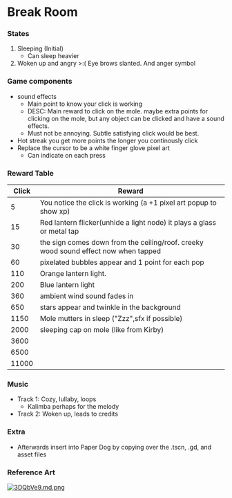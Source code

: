 # Break Room


### States
1. Sleeping (Initial)
      - Can sleep heavier
3. Woken up and angry >:(
Eye brows slanted. And anger symbol

### Game components
 - sound effects
   - Main point to know your click is working
   - DESC: Main reward to click on the mole. maybe extra points for clicking on the mole, but any object can be clicked and have a sound effects.
   - Must not be annoying. Subtle satisfying click would be best.
 - Hot streak you get more points the longer you continously click
 - Replace the cursor to be a white finger glove pixel art
   - Can indicate on each press

### Reward Table
| Click | Reward |
|-------|--------|
|5| You notice the click is working (a +1 pixel art popup to show xp)  |
|15|Red lantern flicker(unhide a light node) it plays a glass or metal tap|
|30|the sign comes down from the ceiling/roof. creeky wood sound effect now when tapped|
|60|pixelated bubbles appear and 1 point for each pop|
|110|Orange lantern light.|
|200|Blue lantern light|
|360|ambient wind sound fades in|
|650|stars appear and twinkle in the background|
|1150|Mole mutters in sleep ("Zzz",sfx if possible)|
|2000|sleeping cap on mole (like from Kirby)|
|3600||
|6500||
|11000||

### Music
- Track 1: Cozy, lullaby, loops
  - Kalimba perhaps for the melody
- Track 2: Woken up, leads to credits

### Extra
 - Afterwards insert into Paper Dog by copying over the .tscn, .gd, and asset files

### Reference Art
[![3DQbVe9.md.png](https://iili.io/3DQbVe9.md.png)](https://freeimage.host/i/3DQbVe9)